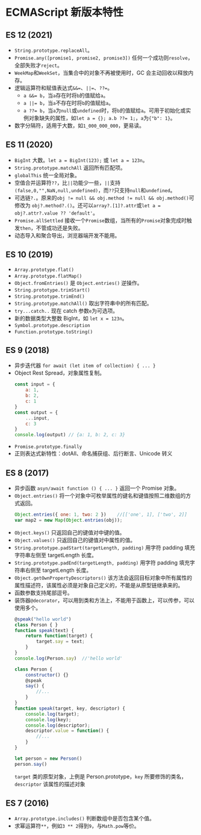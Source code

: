 # ECMAScript 新版本特性

## ES 12 (2021)

* `String.prototype.replaceAll`。
* `Promise.any([promise1, promise2, promise3])` 任何一个成功则`resolve`，全部失败才`reject`。
* `WeekMap`和`WeekSet`，当集合中的对象不再被使用时，GC 会主动回收以释放内存。
* 逻辑运算符和赋值表达式`&&=`、`||=`、`??=`。
    + `a &&= b`，当`a`存在时将`b`的值赋给`a`。
    + `a ||= b`，当`a`不存在时将`b`的值赋给`a`。
    + `a ??= b`，当`a`为`null`或`undefined`时，将`b`的值赋给`a`。可用于初始化或实例对象缺失的属性，如`let a = {}; a.b ??= 1;`，`a`为`{"b": 1}`。
* 数字分隔符，适用于大数，如`1_000_000_000`，更易读。

## ES 11 (2020)

* `BigInt` 大数。`let a = BigInt(123);` 或 `let a = 123n`。
* `String.prototype.matchAll` 返回所有匹配项。
* `globalThis` 统一全局对象。
* 空值合并运算符`??`，比`||`功能少一些，`||`支持`(false,0,"",NaN,null,undefined)`，而`??`只支持`null`和`undefined`。
* 可选链`?.`。原来的`obj != null && obj.method != null && obj.method()`可修改为 `obj?.method?.()`。还可以`array?.[1]?.attr`或`let a = obj?.attr?.value ?? 'default'`。
* `Promise.allSettled` 接收一个`Promise`数组，当所有的`Promise`对象完成时触发`then`，不管成功还是失败。
* 动态导入和聚合导出，浏览器端开发不能用。

## ES 10 (2019)

* `Array.prototype.flat()`
* `Array.prototype.flatMap()`
* `Object.fromEntries()` 是 `Object.entries()` 逆操作。
* `String.prototype.trimStart()`
* `String.prototype.trimEnd()`
* `String.prototype.matchAll()` 取出字符串中的所有匹配。
* `try...catch..` 现在 catch 参数`e`为可选项。
* 新的数据类型大整数 BigInt，如 `let x = 123n`。
* `Symbol.prototype.description` 
* `Function.prototype.toString()`

## ES 9 (2018)

* 异步迭代器 `for await (let item of collection) { ... }`
* Object Rest Spread，对象属性复制。
    ```javascript
    const input = {
        a: 1,
        b: 2,
        c: 1
    }
    const output = {
        ...input,
        c: 3
    }
    console.log(output) // {a: 1, b: 2, c: 3}
    ```
* `Promise.prototype.finally`
* 正则表达式新特性：dotAll、命名捕获组、后行断言、Unicode 转义

## ES 8 (2017)

* 异步函数 `asyn/await function () { ... }` 返回一个 Promise 对象。
* `Object.entries()` 将一个对象中可枚举属性的键名和键值按照二维数组的方式返回。
    ```javascript
    Object.entries({ one: 1, two: 2 })    //[['one', 1], ['two', 2]]
    var map2 = new Map(Object.entries(obj));
    ```
* `Object.keys()` 只返回自己的键值对中键的值。
* `Object.values()` 只返回自己的键值对中属性的值。
* `String.prototype.padStart(targetLength, padding)` 用字符 padding 填充字符串左侧至 targetLength 长度。
* `String.prototype.padEnd(targetLength, padding)` 用字符 padding 填充字符串右侧至 targetLength 长度。
* `Object.getOwnPropertyDescriptors()` 该方法会返回目标对象中所有属性的属性描述符，该属性必须是对象自己定义的，不能是从原型链继承来的。
* 函数参数支持尾部逗号。
* 装饰器`@decorator`，可以用到类和方法上，不能用于函数上，可以传参，可以使用多个。
    ```javascript
    @speak("hello world")
    class Person { }
    function speak(text) {
        return function(target) {
            target.say = text;
        }
    }
    console.log(Person.say)  //'hello world'

    class Person {
        constructor() {}
        @speak
        say() {
            //...
        }
    }
    function speak(target, key, descriptor) {
        console.log(target);
        console.log(key);
        console.log(descriptor);
        descriptor.value = function() {
            //...
        }
    }

    let person = new Person()
    person.say()
    ```
    `target` 类的原型对象，上例是 Person.prototype，`key` 所要修饰的类名，`descriptor` 该属性的描述对象

## ES 7 (2016)

* `Array.prototype.includes()` 判断数组中是否包含某个值。
* 求幂运算符`**`，例如`3 ** 2`得到`9`，与`Math.pow`等价。